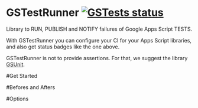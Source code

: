 # GSTestRunner  [![GSTests status](https://gs-tests-status.appspot.com/badge.svg?suite=GSTestRunner&namespace=bkper)](https://script.google.com/macros/s/AKfycbyWJJFIwoqnNudRMGse18qVNWw5aa7g03-iLmL_rjqO8mg-MjI/exec?suite=GSTestRunner&namespace=bkper)
Library to RUN, PUBLISH and NOTIFY failures of Google Apps Script TESTS.

With GSTestRunner you can configure your CI for your Apps Script libraries, and also get status badges like the one above.

GSTestRunner is not to provide assertions. For that, we suggest the library [GSUnit](https://sites.google.com/site/scriptsexamples/custom-methods/gsunit).

#Get Started

#Befores and Afters

#Options

